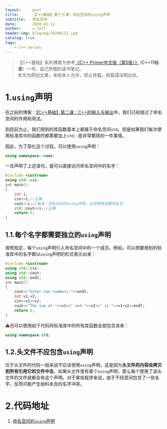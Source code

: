 ```yaml
---
layout:     post
title:      【C++基础】第十三课：命名空间的using声明
subtitle:   命名空间
date:       2020-01-12
author:     x-jeff
header-img: blogimg/20200112.jpg
catalog: true
tags:
    - C++ Series
---
```

>【C++基础】系列博客为参考[《C++ Primer中文版（第5版）》](https://www.phei.com.cn/module/goods/wssd_content.jsp?bookid=37655)（**C++11标准**）一书，自己所做的读书笔记。  
>本文为原创文章，未经本人允许，禁止转载。转载请注明出处。

# 1.`using`声明

在之前的博客：[【C++基础】第二课：C++的输入与输出](http://shichaoxin.com/2019/02/21/C++基础-第二课-C++的输入与输出/)中，我们已经提过了命名空间的作用和用法。

到目前为止，我们用到的库函数基本上都属于命名空间`std`。但是如果我们每次使用标准库中的函数时都需要加上`std::`是非常繁琐的一件事情。

因此，为了简化这个过程，可以使用`using`声明：

```c++
using namespace::name;
```

一旦声明了上述语句，就可以直接访问命名空间中的名字：

```c++
#include <iostream>
using std::cin;
int main()
{
    int i;
    cin>>i;//正确
    cout<<i;//错误：没有对应的using声明，必须使用完整的名字
    std::cout<<i;//正确
    return 0;
}
```

## 1.1.每个名字都需要独立的`using`声明

按照规定，每个`using`声明引入命名空间中的一个成员。例如，可以把要用到的标准库中的名字都以`using`声明的形式表示出来：

```c++
#include <iostream>
using std::cin;
using std::cout;
using std::endl;
int main()
{
    cout<<"Enter two numbers:"<<endl;
    int v1,v2;
    cin>>v1>>v2;
    cout<<"The sum of "<<v1<<" and "<<v2<<" is "<<v1+v2<<endl;
    return 0;
}
```

⚠️也可以使用如下代码将标准库中的所有库函数全部包含进来：

```c++
using namespace std;
```

## 1.2.头文件不应包含`using`声明

位于头文件的代码一般来说不应该使用`using`声明。这是因为**头文件的内容会拷贝到所有引用它的文件中去**，如果头文件里有某个`using`声明，那么每个使用了该头文件的文件就都会有这个声明。对于某些程序来说，由于不经意间包含了一些名字，反而可能产生始料未及的名字冲突。

# 2.代码地址

1. [命名空间的`using`声明](https://github.com/x-jeff/CPlusPlus_Code_Demo/tree/master/Demo13)